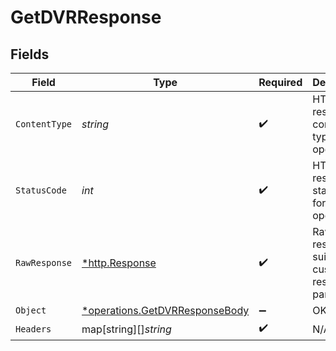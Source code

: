 # GetDVRResponse


## Fields

| Field                                                                           | Type                                                                            | Required                                                                        | Description                                                                     |
| ------------------------------------------------------------------------------- | ------------------------------------------------------------------------------- | ------------------------------------------------------------------------------- | ------------------------------------------------------------------------------- |
| `ContentType`                                                                   | *string*                                                                        | :heavy_check_mark:                                                              | HTTP response content type for this operation                                   |
| `StatusCode`                                                                    | *int*                                                                           | :heavy_check_mark:                                                              | HTTP response status code for this operation                                    |
| `RawResponse`                                                                   | [*http.Response](https://pkg.go.dev/net/http#Response)                          | :heavy_check_mark:                                                              | Raw HTTP response; suitable for custom response parsing                         |
| `Object`                                                                        | [*operations.GetDVRResponseBody](../../models/operations/getdvrresponsebody.md) | :heavy_minus_sign:                                                              | OK                                                                              |
| `Headers`                                                                       | map[string][]*string*                                                           | :heavy_check_mark:                                                              | N/A                                                                             |